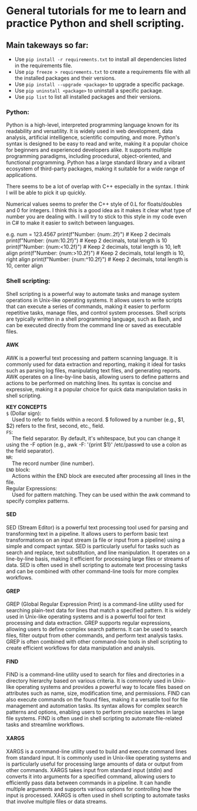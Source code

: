 # General tutorials for me to learn and practice Python and shell scripting.

## Main takeways so far:
 - Use `pip install -r requirements.txt` to install all dependencies listed in the requirements file.
 - Use `pip freeze > requirements.txt` to create a requirements file with all the installed packages and their versions.
 - Use `pip install --upgrade <package>` to upgrade a specific package.
 - Use `pip uninstall <package>` to uninstall a specific package.
 - Use `pip list` to list all installed packages and their versions.

### Python:
Python is a high-level, interpreted programming language known for its readability and versatility. It is widely used in web development, data analysis, artificial intelligence, scientific computing, and more.
Python's syntax is designed to be easy to read and write, making it a popular choice for beginners and experienced developers alike. It supports multiple programming paradigms, including procedural, object-oriented, and functional programming. Python has a large standard library and a vibrant ecosystem of third-party packages, making it suitable for a wide range of applications.

There seems to be a lot of overlap with C++ especially in the syntax. I think I will be able to pick it up quickly.

Numerical values seems to prefer the C++ style of 0.L for floats/doubles and 0 for integers. I think this is a good idea as it makes it clear what type of number you are dealing with. I will try to stick to this style in my code even in C# to make it easier to switch between languages.

e.g.
num = 123.4567
print(f"Number: {num:.2f}") # Keep 2 decimals
print(f"Number: {num:10.2f}") # Keep 2 decimals, total length is 10
print(f"Number: {num:<10.2f}") # Keep 2 decimals, total length is 10, left align
print(f"Number: {num:>10.2f}") # Keep 2 decimals, total length is 10, right align
print(f"Number: {num:^10.2f}") # Keep 2 decimals, total length is 10, center align


### Shell scripting:
Shell scripting is a powerful way to automate tasks and manage system operations in Unix-like operating systems. It allows users to write scripts that can execute a series of commands, making it easier to perform repetitive tasks, manage files, and control system processes. Shell scripts are typically written in a shell programming language, such as Bash, and can be executed directly from the command line or saved as executable files.

#### AWK
AWK is a powerful text processing and pattern scanning language. It is commonly used for data extraction and reporting, making it ideal for tasks such as parsing log files, manipulating text files, and generating reports. AWK operates on a line-by-line basis, allowing users to define patterns and actions to be performed on matching lines. Its syntax is concise and expressive, making it a popular choice for quick data manipulation tasks in shell scripting.

**KEY CONCEPTS**<br/>
`$` (Dollar sign): <br/>
&nbsp;&nbsp;&nbsp;&nbsp;Used to refer to fields within a record. $ followed by a number (e.g., $1, $2) refers to the first, second, etc., field. <br/>
`FS`:<br/>
&nbsp;&nbsp;&nbsp;&nbsp;The field separator. By default, it's whitespace, but you can change it using the -F option (e.g., awk -F: '{print $1}' /etc/passwd to use a colon as the field separator). <br/>
`NR`:<br/>
&nbsp;&nbsp;&nbsp;&nbsp;The record number (line number). <br/>
`END` block:<br/>
&nbsp;&nbsp;&nbsp;&nbsp;Actions within the END block are executed after processing all lines in the file.<br/>
Regular Expressions:<br/>
&nbsp;&nbsp;&nbsp;&nbsp;Used for pattern matching. They can be used within the awk command to specify complex patterns. <br/>

#### SED
SED (Stream Editor) is a powerful text processing tool used for parsing and transforming text in a pipeline. It allows users to perform basic text transformations on an input stream (a file or input from a pipeline) using a simple and compact syntax. SED is particularly useful for tasks such as search and replace, text substitution, and line manipulation. It operates on a line-by-line basis, making it efficient for processing large files or streams of data. SED is often used in shell scripting to automate text processing tasks and can be combined with other command-line tools for more complex workflows.

#### GREP
GREP (Global Regular Expression Print) is a command-line utility used for searching plain-text data for lines that match a specified pattern. It is widely used in Unix-like operating systems and is a powerful tool for text processing and data extraction. GREP supports regular expressions, allowing users to define complex search patterns. It can be used to search files, filter output from other commands, and perform text analysis tasks. GREP is often combined with other command-line tools in shell scripting to create efficient workflows for data manipulation and analysis.

#### FIND
FIND is a command-line utility used to search for files and directories in a directory hierarchy based on various criteria. It is commonly used in Unix-like operating systems and provides a powerful way to locate files based on attributes such as name, size, modification time, and permissions. FIND can also execute commands on the found files, making it a versatile tool for file management and automation tasks. Its syntax allows for complex search patterns and options, enabling users to perform precise searches in large file systems. FIND is often used in shell scripting to automate file-related tasks and streamline workflows.

#### XARGS
XARGS is a command-line utility used to build and execute command lines from standard input. It is commonly used in Unix-like operating systems and is particularly useful for processing large amounts of data or output from other commands. XARGS takes input from standard input (stdin) and converts it into arguments for a specified command, allowing users to efficiently pass data between commands in a pipeline. It can handle multiple arguments and supports various options for controlling how the input is processed. XARGS is often used in shell scripting to automate tasks that involve multiple files or data streams.